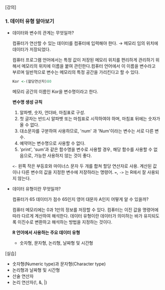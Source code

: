 [강의]

### 1. 데이터 유형 알아보기

- 데이터와 변수의 관계는 무엇일까?

    컴퓨터가 연산할 수 있는 데이터를 컴퓨터에 입력해야 한다. → 메모리 임의 위치에 데이터가 저장되었다.

    컴퓨터 프로그램 언어에서는 특정 값이 저장된 메모리 위치를 편리하게 관리하기 위해서 메모리의 위치에 이름을 붙여 관린한다.컴퓨터 언어에서 이 이름을 변수라고 부르며 일반적으로 변수는 메모리의 특정 공간을 가리킨다고 할 수 있다.

    ```r
    Kor <-(할당연산자)80
    ```

    메모리 공간의 이름인 Kor을 변수명이라고 한다.

    **변수명 생성 규칙**

    1. 알파벳, 숫자, 언더바, 마침표로 구성.
    2. 첫 글자는 반드시 알파벳 또는 마침표로 시작하여야 하며, 마침표 뒤에는 숫자가 올 수 없다.
    3. 대소문자를 구분하여 사용하므로, 'num' 과 'Num'이라는 변수는 서로 다른 변수.
    4. 예약어는 변수명으로 사용할 수 없다.
    5. 'print', 'sum'과 같은 함수명을 변수로 사용할 경우, 해당 함수를 사용할 수 없음으로, 가능한 사용하지 않는 것이 좋다.

    `<-` 왼쪽 작은 부등호와 마이너스 문자 두 개를 합쳐 할당 연산자로 사용. 계산된 값이나 다른 변수의 값을 지정한 변수에 저장하라는 명령어. `=`, `->` 는 R에서 잘 사용되지 않는다.

- 데이터 유형이란 무엇일까?

    컴퓨터가 65 데이터가 점수 65인지 영어 대문자 A인지 어떻게 알 수 있을까?

    컴퓨터 메모리에는 0과 1만의 정보를 저장할 수 있다. 컴퓨터는 이진 값을 명령어에 따라 다르게 계산하여 해석한다. 데이터 유형이란 데이터가 의미하는 바가 유지되도록 이진수로 변환하고 해석하는 방법을 지정하는 것이다.

    **R 언어에서 사용하는 주요 데이터 유형**

    - 숫자형, 문자형, 논리형, 날짜형 및 시간형

      

[실습]

- 숫자형(Numeric type)과 문자형(Character type)
- 논리형과 날짜형 및 시간형
- 산술 연산자
- 논리 연산자(!, &, |)
